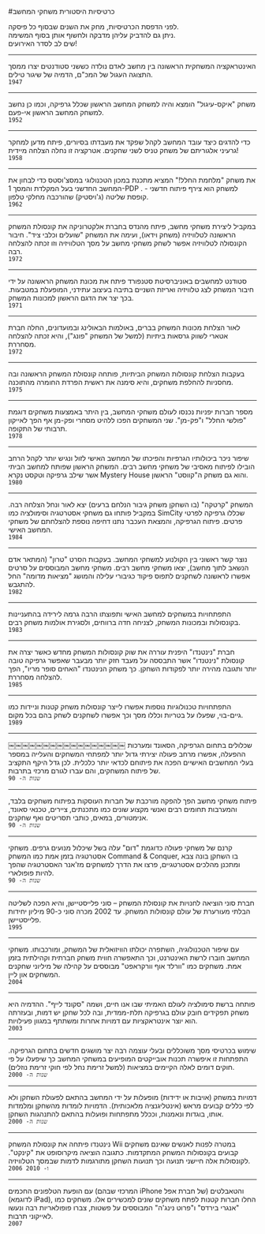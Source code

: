 #כרטיסיות היסטורית משחקי המחשב

לפני הדפסת הכרטיסיות, מחק את השנים שבסוף כל פיסקה.   ניתן גם להדביק עליהן מדבקה ולחשוף אותן בסוף המשימה.    שים לב לסדר האירועים!
---
האינטראקציה המשחקית הראשונה בין מחשב לאדם נולדה כששני סטודנטים יצרו ממסך התצוגה העגול של המכ"ם, הדמיה של שיגור טילים.  
`1947`

---

משחק "איקס-עיגול" הומצא והיה למשחק המחשב הראשון שכלל גרפיקה, וכמו כן נחשב למשחק המחשב הראשון אי-פעם.   
`1952`

---

כדי להדגים כיצד עובד המחשב לקהל שפקד את מעבדתו בסיורים, פיתח מדען למחקר גרעיני אלגוריתם של משחק טניס לשני שחקנים. אטרקציה זו נחלה הצלחה מיידית!  
`1958`

---

את משחק "מלחמת החלל!" המציא מתכנת במכון הטכנולוגי במסצ'וסטס כדי לבחון את המחשב החדשני בעל המקלדת והמסך 1-PDP . למשחק הוא צירף פיתוח חדשני - קופסת שליטה (ג'ויסטיק) שהורכבה מחלקי טלפון.  
`1962`

---

במקביל ליצירת משחקי מחשב, פיתח מהנדס בחברת אלקטרוניקה את קונסולת המשחק הראשונה לטלוויזיה (משחק וידאו), ועימה את המשחק "שועלים וכלבי ציד". חיבור הקונסולה לטלוויזיה אפשר לשחק משחקי מחשב על מסך הטלוויזיה וזו זכתה להצלחה רבה.   
`1972`

--- 
 סטודנט למחשבים באוניברסיטת סטנפורד פיתח את מכונת המשחק הראשונה על ידי חיבור המשחק לצג טלוויזיה ואריזת השניים בתיבה בעיצוב עתידני, המופעלת במטבעות. בכך יצר אתהדגם הראשון למכונות המשחק.   
`1971`
---לאור הצלחת מכונות המשחק בברים, באולמות הבאולינג ובמועדונים, החלה חברת אטארי לשווק גרסאות ביתיות (למשל של המשחק "פונג"), והיא זכתה להצלחה מסחררת.   
`1972`

---
 בעקבות הצלחת קונסולות המשחק הביתיות, פותחה קונסולת המשחק הראשונה ובה מחסניות להחלפת משחקים, והיא סימנה את ראשית הפרדת החומרה מהתוכנה.   
`1975`
---מספר חברות יפניות נכנסו לעולם משחקי המחשב, בין היתר באמצעות משחקים דוגמת "פולשי החלל" ו"פק-מן". שני המשחקים הפכו ללהיט מסחרי ופק-מן אף הפך לאייקון תרבותי של התקופה.   
`1978`
---
שיפור ניכר ביכולותיו הגרפיות והפיכתו של המחשב האישי לזול ונגיש יותר לקהל הרחב הובילו לפיתוח מאסיבי של משחקי מחשב רבים. המשחק הראשון שפותח למחשב הביתי אשר שילב גרפיקה וטקסט נקרא Mystery House והוא גם משחק ה"קווסט" הראשון.   
`1980`

--- המשחק "קרטקה" (בו השחקן משחק גיבור הנלחם ברעים) יצא לאור ונחל הצלחה רבה. במקביל פותחו גם משחקי אסטרטגיה וסימולציה כמו SimCity שכללו גרפיקה לפרטי פרטים. פיתוח הגרפיקה, והמצאת העכבר נתנו דחיפה נוספת להצלחתם של משחקי המחשב האישי.  
`1984`
---
נוצר קשר ראשוני בין הקולנוע למשחקי המחשב. בעקבות הסרט "טרון" (המתאר אדם הנשאב לתוך מחשב), יצאו משחקי מחשב רבים. משחקי מחשב המבוססים על סרטים אפשרו לראשונה לשחקנים לתפוס פיקוד כגיבורי עלילה והמושג "מציאות מדומה" החל להתגבש.  
`1982`
---
התפתחויות במשחקים למחשב האישי ותפוצתו הרבה גרמה לירידה בהתעניינות בקונסולות ובמכונות המשחק, לצניחה חדה ברווחים, ולסגירת אולמות משחק רבים.   
`1983`
---חברת "נינטנדו" היפנית עוררה את שוק קונסולות המשחק מחדש כאשר יצרה את קונסולת "נינטנדו" אשר התבססה על מעבד חזק יותר מבעבר שאפשר גרפיקה טובה יותר ותגובה מהירה יותר לפקודות השחקן. כך משחק הנינטנדו "האחים סופר מריו", הפך להצלחה מסחררת.   
`1985`
---התפתחויות טכנולוגיות נוספות אפשרו לייצר קונסולות משחק קטנות וניידות כמו גיים-בוי, שפעלו על בטריות וכללו מסך וכך אפשרו לשחקנים לשחק בהם בכל מקום.  
`1989`
---￼￼￼￼￼￼￼￼￼￼￼￼￼￼￼￼￼
שכלולים בתחום הגרפיקה, הסאונד ומערכות ההפעלה, אפשרו מרחב פעולה יצירתי גדול יותרלמפתחי המשחקים והעלייה במספר בעלי המחשבים האישיים הפכה את פיתוחם לכדאי יותר כלכלית. לכן גדל היקף התקציב של פיתוח המשחקים, והם עברו לגורם מרכזי בתרבות.   
`שנות ה- 90`
---פיתוח משחקי מחשב הפך להפקה מורכבת של חברות העוסקות בפיתוח משחקים בלבד, והמערבות תחומים רבים ואנשי מקצוע שונים כמו מתכנתים, ציירים, טכנאי סאונד, אנימטורים, במאים, כותבי תסריטים ואף שחקנים.    `שנות ה- 90`
---
קרנם של משחקי פעולה כדוגמת "דום" עלה בשל שיכלול מנועים גרפים. משחקי אסטרטגיה בזמןאמת כמו המשחק Command & Conquer, בו השחקן בונה צבא ומתכנן מהלכים אסטרטגיים, פרצו את הדרך למשחקים מז'אנר האסטרטגיה שהפך להיות פופולארי.  `שנות ה- 90`
---
חברת סוני הוציאה לחנויות את קונסולת המשחק – סוני פלייסטיישן, והיא הפכה לשליטה הבלתי מעורערת של עולם קונסולות המשחק. עד 2002 מכרה סוני כ-90 מיליון יחידות פלייסטיישן.  
`1995`

---
עם שיפור הטכנולוגיה, השתפרה יכולתו הוויזואלית של המשחק, ומורכבותו. משחקי המחשבחוברו לרשת האינטרנט, וכך התאפשרה חווית משחק חברתית וקהילתית בזמן אמת. משחקים כמו "וורלד אוף וורקראפט" מבוססים על קהילה של מיליוני שחקנים המשחקים און ליין.   
`2004`

---
פותחה ברשת סימולציה לעולם האמיתי שבו אנו חיים, ושמה "סקונד לייף". ההדמיה היא משחק תפקידים חובק עולם בגרפיקה תלת-ממדית, ובה לכל שחקן יש דמות, ובעזרתה הוא יוצר אינטראקציות עם דמויות אחרות ומשתתף במגוון פעילויות.     
`2003`
---שימוש בכרטיסי מסך משוכללים ובעלי עוצמה רבה יצר מושגים חדשים בתחום הגרפיקה. התפתחות זו איפשרה תכנות אובייקטים המופיעים במשחקי המחשב כך שיפעלו על פי חוקים דומים לאלה הקיימים במציאות (למשל זרימת נחל לפי חוקי זרימת נוזלים).     `שנות ה- 2000`

---דמויות במשחק (אויבות או ידידות) מופעלות על ידי המחשב בהתאם לפעולת השחקן ולא לפי כללים קבועים מראש (אינטליגנציה מלאכותית). הדמויות לומדות מהשחקן ומלמדות אותו, בוגדות ונאמנות, וככלל מתפתחות ופועלות בהתאם להתנהגות השחקן.   
`שנות ה- 2000`
---נינטנדו פיתחה את קונסולת המשחק Wii במטרה לפנות לאנשים שאינם משחקים קבועים בקונסולות המשחק המתקדמות. כתגובה הוציאה מיקרוסופט את "קינקט". לקונסולות אלה חיישני תנועה וכך תנועות השחקן מתורגמות לדמות שבמסך הטלוויזיה.  `2006 ו- 2010` 

---
עם הופעת הטלפונים החכמים (המרכזי שבהם iPhone של חברת אפל) 
והטאבלטים (לדוגמא iPad), החלו חברות קטנות לפתח משחקים שונים למכשירים אלו. משחקים כמו "אנגרי בירדס" ו"פרוט נינג'ה" המבוססים על פשטות, צברו פופולאריות רבה ונעשו לאייקוני תרבות.    `2007`
